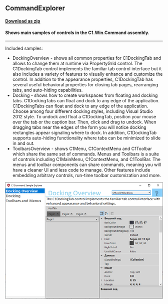 ## CommandExplorer
#### [Download as zip](https://grapecity.github.io/DownGit/#/home?url=https://github.com/GrapeCity/ComponentOne-WinForms-Samples/tree/master/Core\Command\CS\CommandExplorer)
#### Shows main samples of controls in the C1.Win.Command assembly.
____
Included samples:
  
* DockingOverview - shows all common properties for C1DockingTab and allows to change them at runtime via PropertyGrid control.
  The C1DockingTab control implements the familiar tab control interface but it also includes a variety of features to visually enhance and customize the control. 
  In addition to the appearance properties, C1DockingTab has several useful behavioral properties for closing tab pages, rearranging tabs, and auto-hiding capabilities.
* Docking - shows how to create workspaces from floating and docking tabs. C1DockingTabs can float and dock to any edge of the application. 
  C1DockingTabs can float and dock to any edge of the application. Choose among four different docking styles, including Visual Studio 2012 style. 
  To undock and float a C1DockingTab, position your mouse over the tab or the caption bar. Then, click and drag to undock. 
  When dragging tabs near the edges of the form you will notice docking rectangles appear signaling where to dock. 
  In addition, C1DockingTab supports auto-hiding functionality where tabs can be minimized to slide in and out.
* ToolbarsOverview - shows C1Menu, C1ContextMenu and C1Toolbar which share the same set of commands.
  Menus and Toolbars is a suite of controls including C1MainMenu, C1ContextMenu, and C1ToolBar. 
  The menus and toolbar components can share commands, meaning you will have a cleaner UI and less code to manage. 
  Other features include embedding arbitrary controls, run-time toolbar customization and more.

![screenshot](screenshot.PNG)
